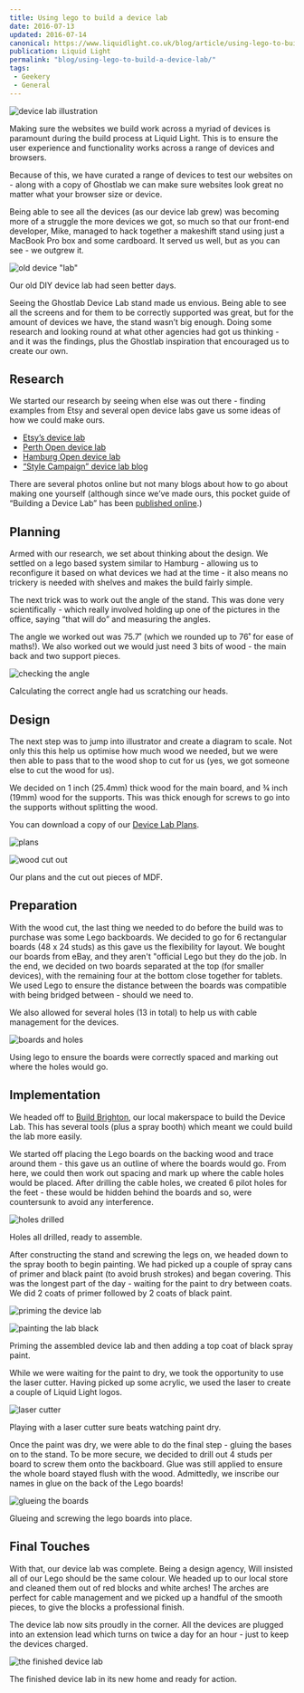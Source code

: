 ```yaml
---
title: Using lego to build a device lab
date: 2016-07-13
updated: 2016-07-14
canonical: https://www.liquidlight.co.uk/blog/article/using-lego-to-build-a-device-lab/
publication: Liquid Light
permalink: "blog/using-lego-to-build-a-device-lab/"
tags:
 - Geekery
 - General
---
```


![device lab illustration](/assets/img/content/using-lego-to-build-a-device-lab/csm_device-lab-illustration_151abebdbd.webp)

Making sure the websites we build work across a myriad of devices is paramount during the build process at Liquid Light. This is to ensure the user experience and functionality works across a range of devices and browsers.

Because of this, we have curated a range of devices to test our websites on - along with a copy of Ghostlab we can make sure websites look great no matter what your browser size or device.

Being able to see all the devices (as our device lab grew) was becoming more of a struggle the more devices we got, so much so that our front-end developer, Mike, managed to hack together a makeshift stand using just a MacBook Pro box and some cardboard. It served us well, but as you can see - we outgrew it.

![old device "lab"](/assets/img/content/using-lego-to-build-a-device-lab/old-device-lab.jpeg)

Our old DIY device lab had seen better days.

Seeing the Ghostlab Device Lab stand made us envious. Being able to see all the screens and for them to be correctly supported was great, but for the amount of devices we have, the stand wasn’t big enough. Doing some research and looking round at what other agencies had got us thinking - and it was the findings, plus the Ghostlab inspiration that encouraged us to create our own.

## Research

We started our research by seeing when else was out there - finding examples from Etsy and several open device labs gave us some ideas of how we could make ours. 

- [Etsy’s device lab](https://codeascraft.com/2013/08/09/mobile-device-lab/)
- [Perth Open device lab](https://perthdevicelab.com/)
- [Hamburg Open device lab](https://twitter.com/odl_hh/status/333193231019958273/photo/1)
- [“Style Campaign” device lab blog](http://stylecampaign.com/blog/2014/04/managing-a-device-lab/)

There are several photos online but not many blogs about how to go about making one yourself (although since we’ve made ours, this pocket guide of “Building a Device Lab” has been [published online](http://buildingadevicelab.com/).)

## Planning

Armed with our research, we set about thinking about the design. We settled on a lego based system similar to Hamburg - allowing us to reconfigure it based on what devices we had at the time - it also means no trickery is needed with shelves and makes the build fairly simple.

The next trick was to work out the angle of the stand. This was done very scientifically - which really involved holding up one of the pictures in the office, saying “that will do” and measuring the angles.

The angle we worked out was 75.7˚ (which we rounded up to 76˚ for ease of maths!). We also worked out we would just need 3 bits of wood - the main back and two support pieces.

![checking the angle](/assets/img/content/using-lego-to-build-a-device-lab/angle-and-diagram.png)

Calculating the correct angle had us scratching our heads.

## Design

The next step was to jump into illustrator and create a diagram to scale. Not only this this help us optimise how much wood we needed, but we were then able to pass that to the wood shop to cut for us (yes, we got someone else to cut the wood for us).

We decided on 1 inch (25.4mm) thick wood for the main board, and ¾ inch (19mm) wood for the supports. This was thick enough for screws to go into the supports without splitting the wood.

You can download a copy of our [Device Lab Plans](/assets/img/content/using-lego-to-build-a-device-lab/device-lab-dimensions.pdf).

![plans](/assets/img/content/using-lego-to-build-a-device-lab/design-template.png)

![wood cut out](/assets/img/content/using-lego-to-build-a-device-lab/boards-mock-up.png)

Our plans and the cut out pieces of MDF.

## Preparation

With the wood cut, the last thing we needed to do before the build was to purchase was some Lego backboards. We decided to go for 6 rectangular boards (48 x 24 studs) as this gave us the flexibility for layout. We bought our boards from eBay, and they aren't "official Lego but they do the job. In the end, we decided on two boards separated at the top (for smaller devices), with the remaining four at the bottom close together for tablets. We used Lego to ensure the distance between the boards was compatible with being bridged between - should we need to.

We also allowed for several holes (13 in total) to help us with cable management for the devices.

![boards and holes](/assets/img/content/using-lego-to-build-a-device-lab/boards-and-holes.png)

Using lego to ensure the boards were correctly spaced and marking out where the holes would go.

## Implementation

We headed off to [Build Brighton](http://buildbrighton.com/), our local makerspace to build the Device Lab. This has several tools (plus a spray booth) which meant we could build the lab more easily.

​We started off placing the Lego boards on the backing wood and trace around them - this gave us an outline of where the boards would go. From here, we could then work out spacing and mark up where the cable holes would be placed. After drilling the cable holes, we created 6 pilot holes for the feet - these would be hidden behind the boards and so, were countersunk to avoid any interference.

![holes drilled](/assets/img/content/using-lego-to-build-a-device-lab/holes.png)

Holes all drilled, ready to assemble.

After constructing the stand and screwing the legs on, we headed down to the spray booth to begin painting. We had picked up a couple of spray cans of primer and black paint (to avoid brush strokes) and began covering. This was the longest part of the day - waiting for the paint to dry between coats. We did 2 coats of primer followed by 2 coats of black paint.

![priming the device lab](/assets/img/content/using-lego-to-build-a-device-lab/primer.png)

![painting the lab black](/assets/img/content/using-lego-to-build-a-device-lab/black-paint.png)

Priming the assembled device lab and then adding a top coat of black spray paint.

While we were waiting for the paint to dry, we took the opportunity to use the laser cutter. Having picked up some acrylic, we used the laser to create a couple of Liquid Light logos.

![laser cutter](/assets/img/content/using-lego-to-build-a-device-lab/lasers.png)

Playing with a laser cutter sure beats watching paint dry.

Once the paint was dry, we were able to do the final step - gluing the bases on to the stand. To be more secure, we decided to drill out 4 studs per board to screw them onto the backboard. Glue was still applied to ensure the whole board stayed flush with the wood. Admittedly, we inscribe our names in glue on the back of the Lego boards!

![glueing the boards](/assets/img/content/using-lego-to-build-a-device-lab/GLUE.png)

Glueing and screwing the lego boards into place.

## Final Touches

With that, our device lab was complete. Being a design agency, Will insisted all of our Lego should be the same colour. We headed up to our local store and cleaned them out of red blocks and white arches! The arches are perfect for cable management and we picked up a handful of the smooth pieces, to give the blocks a professional finish.

The device lab now sits proudly in the corner. All the devices are plugged into an extension lead which turns on twice a day for an hour - just to keep the devices charged.

![the finished device lab](/assets/img/content/using-lego-to-build-a-device-lab/fin2.png)

The finished device lab in its new home and ready for action.

